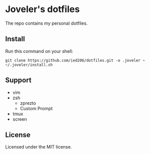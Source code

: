 # Joveler's dotfiles

The repo contains my personal dotfiles.

## Install

Run this command on your shell:

```shell
git clone https://github.com/ied206/dotfiles.git -o .joveler ~
~/.joveler/install.sh
```

## Support

- vim
- zsh
    - zprezto
    - Custom Prompt
- tmux
- screen

## License

Licensed under the MIT license.

